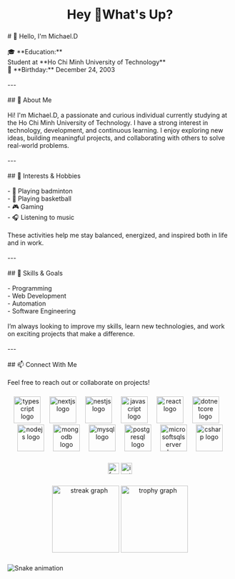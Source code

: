<h1 align="center">Hey 👋What's Up?</h1>

###

<p align="left"># 👋 Hello, I'm Michael.D<br><br>🎓 **Education:**  <br>Student at **Ho Chi Minh University of Technology**  <br>📅 **Birthday:** December 24, 2003<br><br>---<br><br>## 🧠 About Me<br><br>Hi! I'm Michael.D, a passionate and curious individual currently studying at the Ho Chi Minh University of Technology. I have a strong interest in technology, development, and continuous learning. I enjoy exploring new ideas, building meaningful projects, and collaborating with others to solve real-world problems.<br><br>---<br><br>## 🎯 Interests & Hobbies<br><br>- 🏸 Playing badminton  <br>- 🏀 Playing basketball  <br>- 🎮 Gaming  <br>- 🎧 Listening to music  <br><br>These activities help me stay balanced, energized, and inspired both in life and in work.<br><br>---<br><br>## 🚀 Skills & Goals<br><br>- Programming<br>- Web Development<br>- Automation<br>- Software Engineering<br><br>I’m always looking to improve my skills, learn new technologies, and work on exciting projects that make a difference.<br><br>---<br><br>## 📫 Connect With Me<br><br>Feel free to reach out or collaborate on projects!</p>

###

<div align="center">
  <img src="https://skillicons.dev/icons?i=ts" height="60" alt="typescript logo"  />
  <img width="12" />
  <img src="https://skillicons.dev/icons?i=nextjs" height="60" alt="nextjs logo"  />
  <img width="12" />
  <img src="https://skillicons.dev/icons?i=nestjs" height="60" alt="nestjs logo"  />
  <img width="12" />
  <img src="https://cdn.jsdelivr.net/gh/devicons/devicon/icons/javascript/javascript-original.svg" height="60" alt="javascript logo"  />
  <img width="12" />
  <img src="https://cdn.jsdelivr.net/gh/devicons/devicon/icons/react/react-original.svg" height="60" alt="react logo"  />
  <img width="12" />
  <img src="https://cdn.jsdelivr.net/gh/devicons/devicon/icons/dotnetcore/dotnetcore-original.svg" height="60" alt="dotnetcore logo"  />
  <img width="12" />
  <img src="https://cdn.jsdelivr.net/gh/devicons/devicon/icons/nodejs/nodejs-original.svg" height="60" alt="nodejs logo"  />
  <img width="12" />
  <img src="https://cdn.jsdelivr.net/gh/devicons/devicon/icons/mongodb/mongodb-original.svg" height="60" alt="mongodb logo"  />
  <img width="12" />
  <img src="https://cdn.jsdelivr.net/gh/devicons/devicon/icons/mysql/mysql-original.svg" height="60" alt="mysql logo"  />
  <img width="12" />
  <img src="https://cdn.jsdelivr.net/gh/devicons/devicon/icons/postgresql/postgresql-original.svg" height="60" alt="postgresql logo"  />
  <img width="12" />
  <img src="https://cdn.jsdelivr.net/gh/devicons/devicon/icons/microsoftsqlserver/microsoftsqlserver-plain.svg" height="60" alt="microsoftsqlserver logo"  />
  <img width="12" />
  <img src="https://cdn.jsdelivr.net/gh/devicons/devicon/icons/csharp/csharp-original.svg" height="60" alt="csharp logo"  />
</div>

###

<div align="center">
  <img src="https://img.shields.io/static/v1?message=Facebook&logo=facebook&label=&color=1877F2&logoColor=white&labelColor=&style=for-the-badge" height="25" alt="facebook logo"  />
  <img src="https://img.shields.io/static/v1?message=Instagram&logo=instagram&label=&color=E4405F&logoColor=white&labelColor=&style=for-the-badge" height="25" alt="instagram logo"  />
</div>

###

<div align="center">
  <img src="https://streak-stats.demolab.com?user=KenShin241203&locale=en&mode=daily&theme=dracula&hide_border=false&border_radius=5&order=3" height="150" alt="streak graph"  />
  <img src="https://github-profile-trophy.vercel.app?username=KenShin241203&theme=dracula&column=-1&row=1&margin-w=8&margin-h=8&no-bg=false&no-frame=false&order=4" height="150" alt="trophy graph"  />
</div>

###

<picture>
  <source media="(prefers-color-scheme: dark)" srcset="https://raw.githubusercontent.com/KenShin241203/KenShin241203/output/pacman-contribution-graph-dark.svg">
  <source media="(prefers-color-scheme: light)" srcset="https://raw.githubusercontent.com/KenShin241203/KenShin241203/output/pacman-contribution-graph.svg">
  <img src="https://raw.githubusercontent.com/maurodesouza/maurodesouza/output/snake.svg" alt="Snake animation" />
</picture>

###
